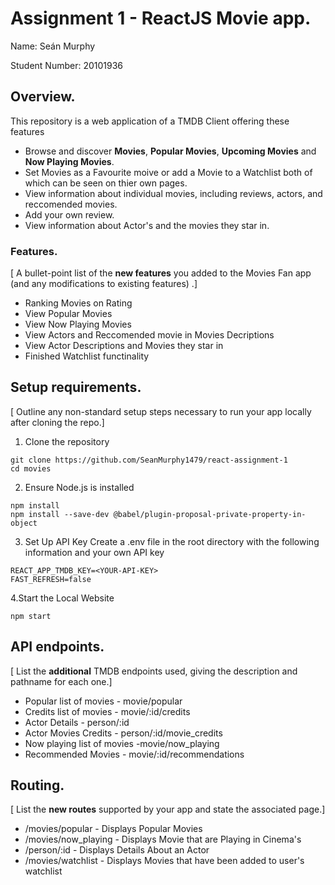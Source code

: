 # Assignment 1 - ReactJS Movie app.

Name: Seán Murphy

Student Number: 20101936

## Overview.
This repository is a web application of a TMDB Client offering these features

- Browse and discover **Movies**, **Popular Movies**, **Upcoming Movies** and **Now Playing Movies**.
- Set Movies as a Favourite moive or add a Movie to a Watchlist both of which can be seen on thier own pages.
- View information about individual movies, including reviews, actors, and reccomended movies.
- Add your own review.
- View information about Actor's and the movies they star in.

### Features.
[ A bullet-point list of the __new features__ you added to the Movies Fan app (and any modifications to existing features) .]
 
+ Ranking Movies on Rating 
+ View Popular Movies
+ View Now Playing Movies
+ View Actors and Reccomended movie in Movies Decriptions
+ View Actor Descriptions and Movies they star in
+ Finished Watchlist functinality 

## Setup requirements.
[ Outline any non-standard setup steps necessary to run your app locally after cloning the repo.]

1. Clone the repository

``` 
git clone https://github.com/SeanMurphy1479/react-assignment-1
cd movies
```

2. Ensure Node.js is installed
```
npm install
npm install --save-dev @babel/plugin-proposal-private-property-in-object
```

3. Set Up API Key
Create a .env file in the root directory with the following information and your own API key
```
REACT_APP_TMDB_KEY=<YOUR-API-KEY>
FAST_REFRESH=false
```

4.Start the Local Website
```
npm start
```

## API endpoints.

[ List the __additional__ TMDB endpoints used, giving the description and pathname for each one.] 

+ Popular list of movies - movie/popular
+ Credits list of movies - movie/:id/credits
+ Actor Details - person/:id
+ Actor Movies Credits - person/:id/movie_credits
+ Now playing list of movies -movie/now_playing
+ Recommended Movies - movie/:id/recommendations

## Routing.

[ List the __new routes__ supported by your app and state the associated page.]

+ /movies/popular - Displays Popular Movies
+ /movies/now_playing - Displays Movie that are Playing in Cinema's 
+ /person/:id - Displays Details About an Actor 
+ /movies/watchlist - Displays Movies that have been added to user's watchlist

<!--
## Independent learning (If relevant).

Itemize the technologies/techniques you researched independently and adopted in your project, 
i.e. aspects not covered in the lectures/labs. Include the source code filenames that illustrate these 
(we do not require code excerpts) and provide references to the online resources that helped you (articles/blogs).

Data: credits

https://refine.dev/blog/react-query-guide/#performing-basic-data-fetching

.slice()
https://developer.mozilla.org/en-US/docs/Web/JavaScript/Reference/Global_Objects/Array/slice

Pagination 
https://mui.com/material-ui/react-pagination/
-->

